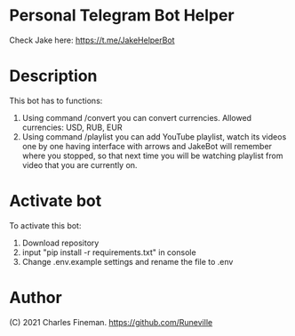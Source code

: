 # Personal Telegram Bot Helper
Check Jake here: https://t.me/JakeHelperBot

# Description
This bot has to functions:
1) Using command /convert you can convert currencies. Allowed currencies: USD, RUB, EUR
2) Using command /playlist you can add YouTube playlist, watch its videos one by one having interface with arrows and JakeBot will remember where you stopped, so that next time you will be watching playlist from video that you are currently on.

# Activate bot
To activate this bot: 
1) Download repository
2) input "pip install -r requirements.txt" in console
3) Change .env.example settings and rename the file to .env

# Author 
(C) 2021 Charles Fineman. https://github.com/Runeville

